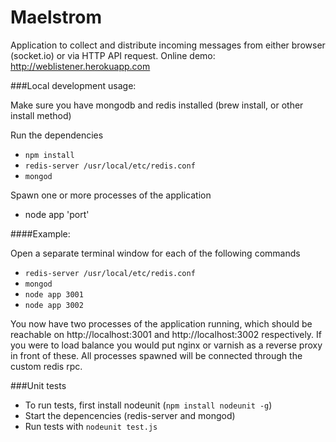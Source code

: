 Maelstrom
=========

Application to collect and distribute incoming messages from either browser (socket.io) or via HTTP API request.
Online demo: http://weblistener.herokuapp.com

###Local development usage:

Make sure you have mongodb and redis installed (brew install, or other install method)

Run the dependencies

* ```npm install```
* ```redis-server /usr/local/etc/redis.conf```
* ```mongod```

Spawn one or more processes of the application

* node app 'port'

####Example:

Open a separate terminal window for each of the following commands

- ```redis-server /usr/local/etc/redis.conf```
- ```mongod```
- ```node app 3001```
- ```node app 3002```

You now have two processes of the application running,
which should be reachable on http://localhost:3001 and http://localhost:3002 respectively. 
If you were to load balance you would put nginx or varnish as a reverse proxy in front of these. All processes spawned will be connected through the custom redis rpc.

###Unit tests

- To run tests, first install nodeunit (```npm install nodeunit -g```)
- Start the depencencies (redis-server and mongod)
- Run tests with ```nodeunit test.js```